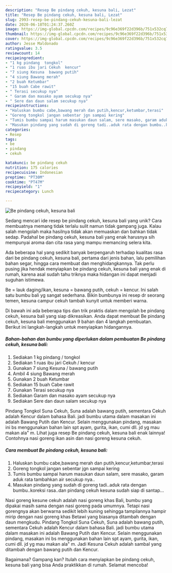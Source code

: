 ```yaml
---
description: "Resep Be pindang cekuh, kesuna bali, Lezat"
title: "Resep Be pindang cekuh, kesuna bali, Lezat"
slug: 2993-resep-be-pindang-cekuh-kesuna-bali-lezat
date: 2020-06-18T01:24:37.260Z
image: https://img-global.cpcdn.com/recipes/9c96e369f22d396b/751x532cq70/be-pindang-cekuh-kesuna-bali-foto-resep-utama.jpg
thumbnail: https://img-global.cpcdn.com/recipes/9c96e369f22d396b/751x532cq70/be-pindang-cekuh-kesuna-bali-foto-resep-utama.jpg
cover: https://img-global.cpcdn.com/recipes/9c96e369f22d396b/751x532cq70/be-pindang-cekuh-kesuna-bali-foto-resep-utama.jpg
author: Jesse Maldonado
ratingvalue: 3.5
reviewcount: 14
recipeingredient:
- "1 kg pindang  tongkol"
- "1 ruas ibu jari Cekuh  kencur"
- "7 siung Kesuna  bawang putih"
- "4 siung Bawang merah"
- "2 buah Ketumbar"
- "15 buah Cabe rawit"
- " Terasi secukup nya"
- " Garam dan masako ayam secukup nya"
- " Sere dan daun salam secukup nya"
recipeinstructions:
- "Haluskan bumbu cabe,bawang merah dan putih,kencur,ketumbar,terasi"
- "Goreng tongkol jangan sebentar jgn sampai kering"
- "Tumis bumbu sampai harum masukan daun salam, sere masako, garam aduk rata tambahkan air secukup nya.."
- "Masukan pindang yang sudah di goreng tadi..aduk rata dengan bumbu..koreksi rasa..dan pindang cekuh kesuna sudah siap di santap..."
categories:
- Resep
tags:
- be
- pindang
- cekuh

katakunci: be pindang cekuh 
nutrition: 175 calories
recipecuisine: Indonesian
preptime: "PT30M"
cooktime: "PT47M"
recipeyield: "1"
recipecategory: Lunch

---
```



![Be pindang cekuh, kesuna bali](https://img-global.cpcdn.com/recipes/9c96e369f22d396b/751x532cq70/be-pindang-cekuh-kesuna-bali-foto-resep-utama.jpg)

Sedang mencari ide resep be pindang cekuh, kesuna bali yang unik? Cara membuatnya memang tidak terlalu sulit namun tidak gampang juga. Kalau salah mengolah maka hasilnya tidak akan memuaskan dan bahkan tidak sedap. Padahal be pindang cekuh, kesuna bali yang enak harusnya sih mempunyai aroma dan cita rasa yang mampu memancing selera kita.

Ada beberapa hal yang sedikit banyak berpengaruh terhadap kualitas rasa dari be pindang cekuh, kesuna bali, pertama dari jenis bahan, lalu pemilihan bahan segar, hingga cara membuat dan menghidangkannya. Tak perlu pusing jika hendak menyiapkan be pindang cekuh, kesuna bali yang enak di rumah, karena asal sudah tahu triknya maka hidangan ini dapat menjadi suguhan istimewa.

Be = lauk daging/ikan, kesuna = bawang putih, cekuh = kencur. Ini salah satu bumbu bali yg sangat sederhana. Bikin bumbunya ini resep dr seorang temen, kesuna campur cekuh tambah kunyit untuk memberi warna.


Di bawah ini ada beberapa tips dan trik praktis dalam mengolah be pindang cekuh, kesuna bali yang siap dikreasikan. Anda dapat membuat Be pindang cekuh, kesuna bali menggunakan 9 bahan dan 4 langkah pembuatan. Berikut ini langkah-langkah untuk menyiapkan hidangannya.

<!--inarticleads1-->

##### Bahan-bahan dan bumbu yang diperlukan dalam pembuatan Be pindang cekuh, kesuna bali:

1. Sediakan 1 kg pindang / tongkol
1. Sediakan 1 ruas ibu jari Cekuh / kencur
1. Gunakan 7 siung Kesuna / bawang putih
1. Ambil 4 siung Bawang merah
1. Gunakan 2 buah Ketumbar
1. Sediakan 15 buah Cabe rawit
1. Gunakan  Terasi secukup nya
1. Sediakan  Garam dan masako ayam secukup nya
1. Sediakan  Sere dan daun salam secukup nya


Pindang Tongkol Suna Cekuh, Suna adalah bawang putih, sementara Cekuh adalah Kencur dalam bahasa Bali. jadi bumbu utama dalam masakan ini adalah Bawang Putih dan Kencur. Selain menggunakan pindang, masakan ini bs menggunakan bahan lain spt ayam, gurita, ikan, cumi dll. jd yg mau makan ala&#34; m. Lihat juga resep Be pindang cekuh, kesuna bali enak lainnya! Contohnya nasi goreng ikan asin dan nasi goreng kesuna cekuh. 

<!--inarticleads2-->

##### Cara membuat Be pindang cekuh, kesuna bali:

1. Haluskan bumbu cabe,bawang merah dan putih,kencur,ketumbar,terasi
1. Goreng tongkol jangan sebentar jgn sampai kering
1. Tumis bumbu sampai harum masukan daun salam, sere masako, garam aduk rata tambahkan air secukup nya..
1. Masukan pindang yang sudah di goreng tadi..aduk rata dengan bumbu..koreksi rasa..dan pindang cekuh kesuna sudah siap di santap...


Nasi goreng kesune cekuh adalah nasi goreng khas Bali, bumbu yang dipakai masih sama dengan nasi goreng pada umumnya. Tetapi nasi gorengnya akan berwarna sedikit lebih kuning sehingga tampilannya hampir mirip dengan nasi goreng khas Betawi yang biasanya ditambah dengan daun mengkudu. Pindang Tongkol Suna Cekuh, Suna adalah bawang putih, sementara Cekuh adalah Kencur dalam bahasa Bali. jadi bumbu utama dalam masakan ini adalah Bawang Putih dan Kencur. Selain menggunakan pindang, masakan ini bs menggunakan bahan lain spt ayam, gurita, ikan, cumi dll. jd yg mau makan ala&#34; m. Jadi Kesuna Cekuh adalah sambal yang ditambah dengan bawang putih dan Kencur. 

Bagaimana? Gampang kan? Itulah cara menyiapkan be pindang cekuh, kesuna bali yang bisa Anda praktikkan di rumah. Selamat mencoba!

